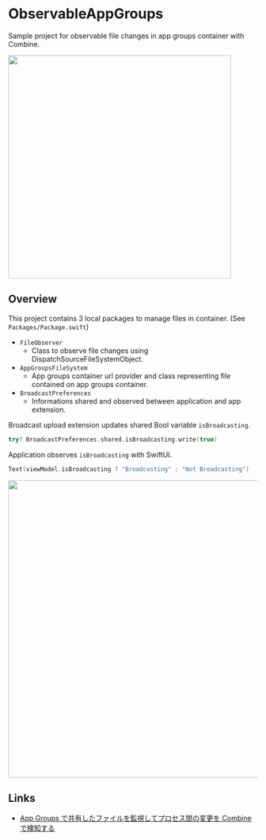 # ObservableAppGroups

Sample project for observable file changes in app groups container with Combine.

<kbd><img src="https://user-images.githubusercontent.com/5572875/188913438-71e0f387-02e0-4a52-9d9a-a117f0a155f6.png" width="450"></kbd>

## Overview

This project contains 3 local packages to manage files in container. (See `Packages/Package.swift`)

- `FileObserver`
  - Class to observe file changes using DispatchSourceFileSystemObject.
- `AppGroupsFileSystem`
  - App groups container url provider and class representing file contained on app groups container.
- `BroadcastPreferences`
  - Informations shared and observed between application and app extension.

Broadcast upload extension updates shared Bool variable `isBroadcasting`.

```swift
try? BroadcastPreferences.shared.isBroadcasting.write(true)
```

Application observes `isBroadcasting` with SwiftUI.

```swift
Text(viewModel.isBroadcasting ? "Broadcasting" : "Not Broadcasting")
```

<kbd><img src="https://user-images.githubusercontent.com/5572875/188913479-0b8a32b3-7f50-4772-8be8-1ee740d60d59.png" width="600"></kbd>

## Links

- [App Groups で共有したファイルを監視してプロセス間の変更を Combine で検知する](https://qiita.com/naru-jpn/items/4ba9b5189414f65b8fc8)
